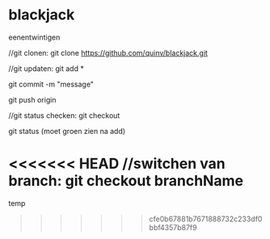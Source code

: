 # blackjack
eenentwintigen

//git clonen: git clone https://github.com/quinv/blackjack.git

//git updaten: git add *

git commit -m "message"

git push origin

//git status checken: git checkout

git status (moet groen zien na add)

<<<<<<< HEAD
//switchen van branch: git checkout branchName
=======
temp
>>>>>>> cfe0b67881b7671888732c233df0bbf4357b87f9
